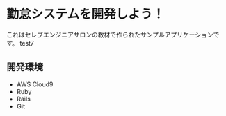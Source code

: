 # 勤怠システムを開発しよう！

これはセレブエンジニアサロンの教材で作られたサンプルアプリケーションです。
test7
## 開発環境




* AWS Cloud9
* Ruby
* Rails
* Git
